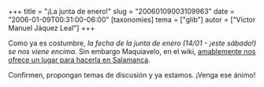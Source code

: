 +++
title = "¡La junta de enero!"
slug = "20060109003109963"
date = "2006-01-09T00:31:00-06:00"
[taxonomies]
tema = ["glib"]
autor = ["Víctor Manuel Jáquez Leal"]
+++

Como ya es costumbre, *la fecha de la junta de enero (14/01 - ¡este
sábado!) se nos viene encima*. Sin embargo Maquiavelo, en el wiki,
[amablemente nos ofrece un lugar para hacerla en
Salamanca](http://wiki.glib.org.mx/index.php/Calendario_de_Juntas_GLIB_2006#Enero_14).

Confirmen, propongan temas de discusión y ya estamos. ¡Venga ese ánimo!

